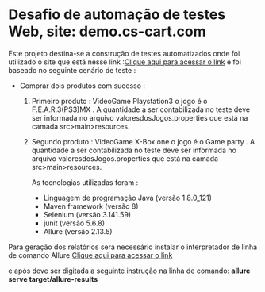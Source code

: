 # Desafio de automação de testes Web, site: demo.cs-cart.com #

Este projeto destina-se a construção de testes automatizados onde foi utilizado o site que está nesse link :[Clique aqui para acessar o link](https://demo.cs-cart.com/) 
e foi baseado no seguinte cenário de teste :

* Comprar dois produtos com sucesso : 

   1) Primeiro produto : VideoGame Playstation3 o jogo é o F.E.A.R.3(PS3)MX . A quantidade a ser contabilizada no teste deve ser informada no arquivo valoresdosJogos.properties que está na camada src>main>resources.

   2) Segundo produto : VideoGame X-Box one o jogo é o Game party . A quantidade a ser contabilizada no teste deve ser informada no arquivo valoresdosJogos.properties que está na camada src>main>resources.


      As tecnologias utilizadas foram :
      * Linguagem de programação Java (versão 1.8.0_121)
      * Maven framework (versão 8)
      * Selenium (versão 3.141.59)
      * junit (versão 5.6.8)
      * Allure (versão 2.13.5)
      

Para geração dos relatórios será necessário instalar o interpretador de linha de comando Allure [Clique aqui para       acessar o link](https://www.swtestacademy.com/allure-report-junit5/)

e após deve ser digitada a seguinte instrução na linha de comando: **allure serve target/allure-results**
